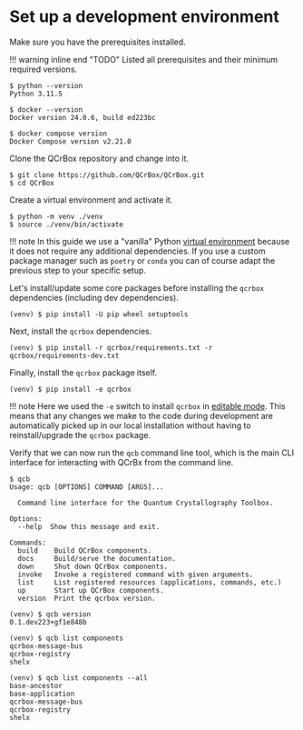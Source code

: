 # Set up a development environment

Make sure you have the prerequisites installed.

!!! warning inline end "TODO"
    Listed all prerequisites and their minimum required versions.

```
$ python --version
Python 3.11.5

$ docker --version
Docker version 24.0.6, build ed223bc

$ docker compose version
Docker Compose version v2.21.0
```

Clone the QCrBox repository and change into it.
```
$ git clone https://github.com/QCrBox/QCrBox.git
$ cd QCrBox
```

Create a virtual environment and activate it.

```
$ python -m venv ./venv
$ source ./venv/bin/activate
```
!!! note
    In this guide we use a "vanilla" Python [virtual environment](https://docs.python.org/3/library/venv.html)
    because it does not require any additional dependencies.
    If you use a custom package manager such as `poetry` or `conda`
    you can of course adapt the previous step to your specific setup.

Let's install/update some core packages before installing the `qcrbox` dependencies (including dev dependencies).
```
(venv) $ pip install -U pip wheel setuptools
```
Next, install the `qcrbox` dependencies.
```
(venv) $ pip install -r qcrbox/requirements.txt -r qcrbox/requirements-dev.txt
```

Finally, install the `qcrbox` package itself.
```
(venv) $ pip install -e qcrbox
```
!!! note
    Here we used the `-e` switch to install `qcrbox` in [editable mode](https://setuptools.pypa.io/en/latest/userguide/development_mode.html).
    This means that any changes we make to the code during development are automatically picked up in our local installation
    without having to reinstall/upgrade the `qcrbox` package.


Verify that we can now run the `qcb` command line tool, which is the main CLI interface
for interacting with QCrBx from the command line.
```
$ qcb
Usage: qcb [OPTIONS] COMMAND [ARGS]...

  Command line interface for the Quantum Crystallography Toolbox.

Options:
  --help  Show this message and exit.

Commands:
  build    Build QCrBox components.
  docs     Build/serve the documentation.
  down     Shut down QCrBox components.
  invoke   Invoke a registered command with given arguments.
  list     List registered resources (applications, commands, etc.)
  up       Start up QCrBox components.
  version  Print the qcrbox version.
```

```
(venv) $ qcb version
0.1.dev223+gf1e848b
```

```
(venv) $ qcb list components
qcrbox-message-bus
qcrbox-registry
shelx
```

```
(venv) $ qcb list components --all
base-ancestor
base-application
qcrbox-message-bus
qcrbox-registry
shelx
```
